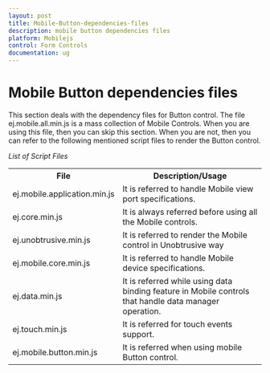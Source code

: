 ```yaml
---
layout: post
title: Mobile-Button-dependencies-files
description: mobile button dependencies files
platform: Mobilejs
control: Form Controls
documentation: ug
---
```


# Mobile Button dependencies files

This section deals with the dependency files for Button control. The file ej.mobile.all.min.js is a mass collection of Mobile Controls. When you are using this file, then you can skip this section. When you are not, then you can refer to the following mentioned script files to render the Button control.

_List of Script Files_

<table>
<tr>
<th>
File</th><th>
Description/Usage</th></tr>
<tr>
<td>
ej.mobile.application.min.js</td><td>
It is referred to handle Mobile view port specifications.</td></tr>
<tr>
<td>
ej.core.min.js</td><td>
It is always referred before using all the Mobile controls.</td></tr>
<tr>
<td>
ej.unobtrusive.min.js</td><td>
It is referred to render the Mobile control in Unobtrusive way</td></tr>
<tr>
<td>
ej.mobile.core.min.js</td><td>
It is referred to handle Mobile device specifications.</td></tr>
<tr>
<td>
ej.data.min.js</td><td>
It is referred while using data binding feature in Mobile controls that handle data manager operation.</td></tr>
<tr>
<td>
ej.touch.min.js</td><td>
It is referred for touch events support.</td></tr>
<tr>
<td>
ej.mobile.button.min.js</td><td>
It is referred when using mobile Button control.</td></tr>
</table>